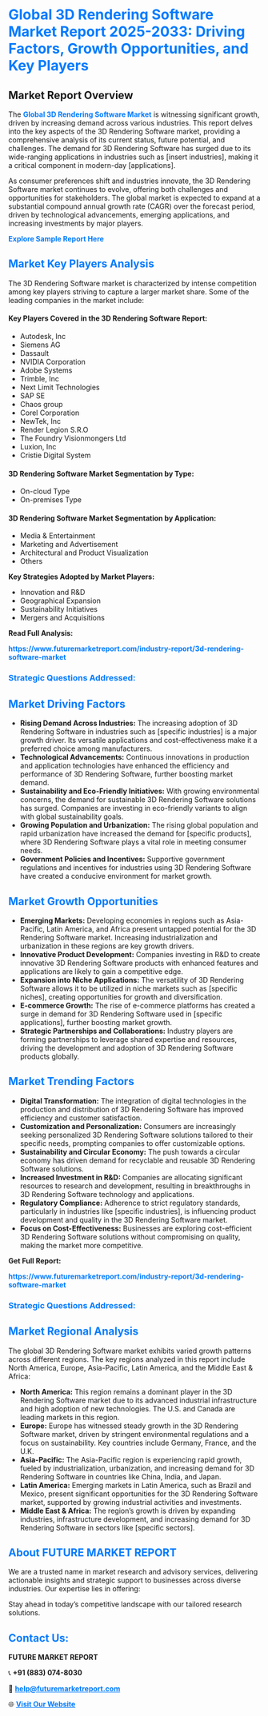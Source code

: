 <h1 style="color: #007BFF;">Global 3D Rendering Software Market Report 2025-2033: Driving Factors, Growth Opportunities, and Key Players</h1>

<section id="overview">
<h2>Market Report Overview</h2>
<p>The <a href="https://www.futuremarketreport.com/industry-report/3d-rendering-software-market" style="color: #007BFF; text-decoration: none;"><strong>Global 3D Rendering Software Market</strong></a> is witnessing significant growth, driven by increasing demand across various industries. This report delves into the key aspects of the 3D Rendering Software market, providing a comprehensive analysis of its current status, future potential, and challenges. The demand for 3D Rendering Software has surged due to its wide-ranging applications in industries such as [insert industries], making it a critical component in modern-day [applications].</p>
<p>As consumer preferences shift and industries innovate, the 3D Rendering Software market continues to evolve, offering both challenges and opportunities for stakeholders. The global market is expected to expand at a substantial compound annual growth rate (CAGR) over the forecast period, driven by technological advancements, emerging applications, and increasing investments by major players.</p>
</section>

<section id="overview">
<p><a href="https://www.futuremarketreport.com/request-sample/reportId=107424" style="color: #007BFF; text-decoration: none;"><strong>Explore Sample Report Here</strong></a></p>
</section>

<section id="key-players">
<h2 style="color: #007BFF;">Market Key Players Analysis</h2>
<p>The 3D Rendering Software market is characterized by intense competition among key players striving to capture a larger market share. Some of the leading companies in the market include:</p>
<h4>Key Players Covered in the 3D Rendering Software Report:</h4>
<ul><li>Autodesk, Inc</li><li>Siemens AG</li><li>Dassault</li><li>NVIDIA Corporation</li><li>Adobe Systems</li><li>Trimble, Inc</li><li>Next Limit Technologies</li><li>SAP SE</li><li>Chaos group</li><li>Corel Corporation</li><li>NewTek, Inc</li><li>Render Legion S.R.O</li><li>The Foundry Visionmongers Ltd</li><li>Luxion, Inc</li><li>Cristie Digital System</li></ul>
<h4>3D Rendering Software Market Segmentation by Type:</h4>
<ul><li>On-cloud Type</li><li>On-premises Type</li></ul>

<h4>3D Rendering Software Market Segmentation by Application:</h4>
<ul><li>Media &amp; Entertainment</li><li>Marketing and Advertisement</li><li>Architectural and Product Visualization</li><li>Others</li></ul>
<p><strong>Key Strategies Adopted by Market Players:</strong></p>
<ul>
<li>Innovation and R&D</li>
<li>Geographical Expansion</li>
<li>Sustainability Initiatives</li>
<li>Mergers and Acquisitions</li>
</ul>
</section>

<section>
<p><strong>Read Full Analysis: </strong></p><a href="https://www.futuremarketreport.com/industry-report/3d-rendering-software-market" style="color: #007BFF; text-decoration: none;"><strong>https://www.futuremarketreport.com/industry-report/3d-rendering-software-market</strong></a>
<h3 style="color: #007BFF;">Strategic Questions Addressed:</h3>
</section>

<section id="driving-factors">
<h2 style="color: #007BFF;">Market Driving Factors</h2>
<ul>
<li><strong>Rising Demand Across Industries:</strong> The increasing adoption of 3D Rendering Software in industries such as [specific industries] is a major growth driver. Its versatile applications and cost-effectiveness make it a preferred choice among manufacturers.</li>
<li><strong>Technological Advancements:</strong> Continuous innovations in production and application technologies have enhanced the efficiency and performance of 3D Rendering Software, further boosting market demand.</li>
<li><strong>Sustainability and Eco-Friendly Initiatives:</strong> With growing environmental concerns, the demand for sustainable 3D Rendering Software solutions has surged. Companies are investing in eco-friendly variants to align with global sustainability goals.</li>
<li><strong>Growing Population and Urbanization:</strong> The rising global population and rapid urbanization have increased the demand for [specific products], where 3D Rendering Software plays a vital role in meeting consumer needs.</li>
<li><strong>Government Policies and Incentives:</strong> Supportive government regulations and incentives for industries using 3D Rendering Software have created a conducive environment for market growth.</li>
</ul>
</section>

<section id="growth-opportunities">
<h2 style="color: #007BFF;">Market Growth Opportunities</h2>
<ul>
<li><strong>Emerging Markets:</strong> Developing economies in regions such as Asia-Pacific, Latin America, and Africa present untapped potential for the 3D Rendering Software market. Increasing industrialization and urbanization in these regions are key growth drivers.</li>
<li><strong>Innovative Product Development:</strong> Companies investing in R&D to create innovative 3D Rendering Software products with enhanced features and applications are likely to gain a competitive edge.</li>
<li><strong>Expansion into Niche Applications:</strong> The versatility of 3D Rendering Software allows it to be utilized in niche markets such as [specific niches], creating opportunities for growth and diversification.</li>
<li><strong>E-commerce Growth:</strong> The rise of e-commerce platforms has created a surge in demand for 3D Rendering Software used in [specific applications], further boosting market growth.</li>
<li><strong>Strategic Partnerships and Collaborations:</strong> Industry players are forming partnerships to leverage shared expertise and resources, driving the development and adoption of 3D Rendering Software products globally.</li>
</ul>
</section>

<section id="trending-factors">
<h2 style="color: #007BFF;">Market Trending Factors</h2>
<ul>
<li><strong>Digital Transformation:</strong> The integration of digital technologies in the production and distribution of 3D Rendering Software has improved efficiency and customer satisfaction.</li>
<li><strong>Customization and Personalization:</strong> Consumers are increasingly seeking personalized 3D Rendering Software solutions tailored to their specific needs, prompting companies to offer customizable options.</li>
<li><strong>Sustainability and Circular Economy:</strong> The push towards a circular economy has driven demand for recyclable and reusable 3D Rendering Software solutions.</li>
<li><strong>Increased Investment in R&D:</strong> Companies are allocating significant resources to research and development, resulting in breakthroughs in 3D Rendering Software technology and applications.</li>
<li><strong>Regulatory Compliance:</strong> Adherence to strict regulatory standards, particularly in industries like [specific industries], is influencing product development and quality in the 3D Rendering Software market.</li>
<li><strong>Focus on Cost-Effectiveness:</strong> Businesses are exploring cost-efficient 3D Rendering Software solutions without compromising on quality, making the market more competitive.</li>
</ul>
</section>

<section>
<p><strong>Get Full Report: </strong></p><a href="https://www.futuremarketreport.com/industry-report/3d-rendering-software-market" style="color: #007BFF; text-decoration: none;"><strong>https://www.futuremarketreport.com/industry-report/3d-rendering-software-market</strong></a>
<h3 style="color: #007BFF;">Strategic Questions Addressed:</h3>
</section>


<section id="regional-analysis">
<h2 style="color: #007BFF;">Market Regional Analysis</h2>
<p>The global 3D Rendering Software market exhibits varied growth patterns across different regions. The key regions analyzed in this report include North America, Europe, Asia-Pacific, Latin America, and the Middle East & Africa:</p>
<ul>
<li><strong>North America:</strong> This region remains a dominant player in the 3D Rendering Software market due to its advanced industrial infrastructure and high adoption of new technologies. The U.S. and Canada are leading markets in this region.</li>
<li><strong>Europe:</strong> Europe has witnessed steady growth in the 3D Rendering Software market, driven by stringent environmental regulations and a focus on sustainability. Key countries include Germany, France, and the U.K.</li>
<li><strong>Asia-Pacific:</strong> The Asia-Pacific region is experiencing rapid growth, fueled by industrialization, urbanization, and increasing demand for 3D Rendering Software in countries like China, India, and Japan.</li>
<li><strong>Latin America:</strong> Emerging markets in Latin America, such as Brazil and Mexico, present significant opportunities for the 3D Rendering Software market, supported by growing industrial activities and investments.</li>
<li><strong>Middle East & Africa:</strong> The region’s growth is driven by expanding industries, infrastructure development, and increasing demand for 3D Rendering Software in sectors like [specific sectors].</li>
</ul>
</section>

<footer>
<h2 style="color: #007BFF;">About FUTURE MARKET REPORT</h2>
<p>We are a trusted name in market research and advisory services, delivering actionable insights and strategic support to businesses across diverse industries. Our expertise lies in offering:</p>

<p>Stay ahead in today’s competitive landscape with our tailored research solutions.</p>

<h2 style="color: #007BFF;">Contact Us:</h2>
<p><strong>FUTURE MARKET REPORT</strong></p>
<p>📞 <strong>+91 (883) 074-8030</strong></p>
<p>📧 <strong><a href="mailto:help@futuremarketreport.com" style="color: #007BFF;">help@futuremarketreport.com</a></strong></p>
<p>🌐 <strong><a href="https://www.futuremarketreport.com/" style="color: #007BFF;">Visit Our Website</a></strong></p>
</footer>